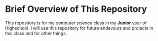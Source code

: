 # Brief Overview of This Repository
This repository is for my *computer science* class in my **Junior** year of Highschool. I will use this repository for future endavours and projects in thsi class and for other things.
